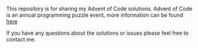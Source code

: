 This repository is for sharing my Advent of Code solutions. Advent of Code is an annual programming puzzle event, more information can be found [here](https://adventofcode.com/2020/about)

If you have any questions about the solutions or issues please feel free to contact me. 